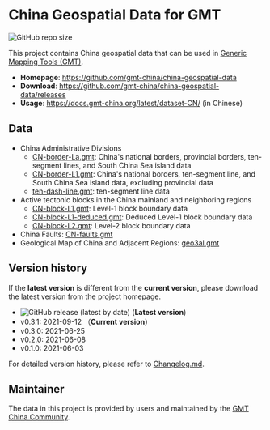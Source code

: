 # China Geospatial Data for GMT

![GitHub repo size](https://img.shields.io/github/repo-size/gmt-china/china-geospatial-data)

This project contains China geospatial data that can be used in
[Generic Mapping Tools (GMT)](https://www.generic-mapping-tools.org/).

- **Homepage**: https://github.com/gmt-china/china-geospatial-data
- **Download**: https://github.com/gmt-china/china-geospatial-data/releases
- **Usage**: https://docs.gmt-china.org/latest/dataset-CN/ (in Chinese)

## Data

- China Administrative Divisions
  - [CN-border-La.gmt](CN-border-La.gmt): China's national borders, provincial borders,
    ten-segment lines, and South China Sea island data
  - [CN-border-L1.gmt](CN-border-L1.gmt): China's national borders, ten-segment line,
    and South China Sea island data, excluding provincial data
  - [ten-dash-line.gmt](ten-dash-line.gmt): ten-segment line data
- Active tectonic blocks in the China mainland and neighboring regions
  - [CN-block-L1.gmt](CN-block-L1.gmt): Level-1 block boundary data
  - [CN-block-L1-deduced.gmt](CN-block-L1-deduced.gmt): Deduced Level-1 block boundary data
  - [CN-block-L2.gmt](CN-block-L2.gmt): Level-2 block boundary data
- China Faults:	[CN-faults.gmt](CN-faults.gmt)
- Geological Map of China and Adjacent Regions: [geo3al.gmt](geo3al.gmt)

## Version history

If the **latest version** is different from the **current version**,
please download the latest version from the project homepage.

- ![GitHub release (latest by date)](https://img.shields.io/github/v/release/gmt-china/china-geospatial-data) (**Latest version**)
- v0.3.1: 2021-09-12 （**Current version**）
- v0.3.0: 2021-06-25
- v0.2.0: 2021-06-08
- v0.1.0: 2021-06-03

For detailed version history, please refer to [Changelog.md](Changelog.md).

## Maintainer

The data in this project is provided by users and maintained by the
[GMT China Community](https://gmt-china.org/).

